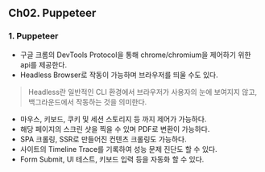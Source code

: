 ## Ch02. Puppeteer

### 1. Puppeteer  
- 구글 크롬의 DevTools Protocol을 통해 chrome/chromium을 제어하기 위한 api를 제공한다.
- Headless Browser로 작동이 가능하며 브라우저를 띄울 수도 있다.
> Headless란 일반적인 CLI 환경에서 브라우저가 사용자의 눈에 보여지지 않고, 백그라운드에서 작동하는 것을 의미한다.
- 마우스, 키보드, 쿠키 및 세션 스토리지 등 까지 제어가 가능하다.
- 해당 페이지의 스크린 샷을 찍을 수 있며 PDF로 변환이 가능하다.
- SPA 크롤링, SSR로 만들어진 컨텐츠 크롤링도 가능하다.
- 사이트의 Timeline Trace를 기록하여 성능 문제 진단도 할 수 있다.
- Form Submit, UI 테스트, 키보드 입력 등을 자동화 할 수 있다.